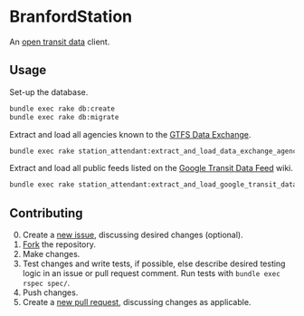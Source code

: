 # BranfordStation

An [open transit data](https://developers.google.com/transit/gtfs/) client.

## Usage

Set-up the database.
``` sh
bundle exec rake db:create
bundle exec rake db:migrate
```

Extract and load all agencies known to the [GTFS Data Exchange](http://www.gtfs-data-exchange.com/).
``` sh
bundle exec rake station_attendant:extract_and_load_data_exchange_agencies
```

Extract and load all public feeds listed on the [Google Transit Data Feed](https://code.google.com/p/googletransitdatafeed/wiki/PublicFeeds) wiki.
``` sh
bundle exec rake station_attendant:extract_and_load_google_transit_data_feed_public_feeds
```

## Contributing

0. Create a [new issue](https://github.com/s2t2/branford_station/issues/new), discussing desired changes (optional).
1. [Fork](https://github.com/s2t2/branford_station/fork) the repository.
2. Make changes.
3. Test changes and write tests, if possible, else describe desired testing logic in an issue or pull request comment. Run tests with `bundle exec rspec spec/`.
4. Push changes.
5. Create a [new pull request](https://github.com/s2t2/branford_station/compare/), discussing changes as applicable.
